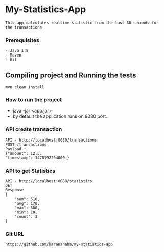 # My-Statistics-App
```
This app calculates realtime statistic from the last 60 seconds for the transactions
```

### Prerequisites
```
- Java 1.8
- Maven
- Git
```

## Compiling project and Running the tests
```
mvn clean install
```
### How to run the project

- java -jar <app.jar>
- by default the application runs on 8080 port.


### API create transaction

```
API - http://localhost:8080/transactions
POST /transactions
Payload :
{"amount": 12.3,
"timestamp": 1478192204000 } 
```

### API to get Statistics

```
API - http://localhost:8080/statistics
GET
Response
{
    "sum": 510,
    "avg": 170,
    "max": 300,
    "min": 10,
    "count": 3
}
```
### Git URL
```
https://github.com/karanshaha/my-statistics-app
```
